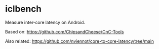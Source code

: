 iclbench
========

Measure inter-core latency on Android.

Based on: https://github.com/ChipsandCheese/CnC-Tools

Also related: https://github.com/nviennot/core-to-core-latency/tree/main
